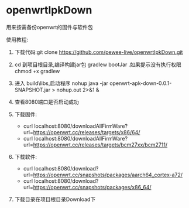 # openwrtIpkDown

用来按需备份openwrt的固件与软件包

使用教程:

1. 下载代码:git clone https://github.com/pewee-live/openwrtIpkDown.git

2. cd 到项目根目录,编译构建jar包   gradlew bootJar  .如果提示没有执行权限 chmod +x gradlew

3. 进入 build\libs,启动程序  nohup java -jar openwrt-apk-down-0.0.1-SNAPSHOT.jar > nohup.out 2>&1 &

4. 查看8080端口是否启动成功

5. 下载固件: 
    * curl localhost:8080/downloadAllFirmWare?url=https://openwrt.cc/releases/targets/x86/64/  
    * curl localhost:8080/downloadAllFirmWare?url=https://openwrt.cc/releases/targets/bcm27xx/bcm2711/

6. 下载软件: 
    * curl localhost:8080/download?url=https://openwrt.cc/snapshots/packages/aarch64_cortex-a72/  
    * curl localhost:8080/download?url=https://openwrt.cc/snapshots/packages/x86_64/ 

7. 下载目录在项目根目录Download下
